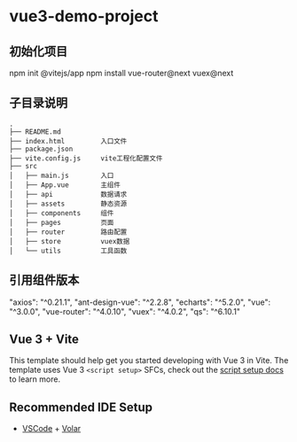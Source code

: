 # vue3-demo-project

## 初始化项目

npm init @vitejs/app
npm install vue-router@next vuex@next

## 子目录说明

```
.
├── README.md
├── index.html         入口文件
├── package.json
├── vite.config.js     vite工程化配置文件
├── src
│   ├── main.js        入口
│   ├── App.vue        主组件
│   ├── api            数据请求
│   ├── assets         静态资源
│   ├── components     组件
│   ├── pages          页面
│   ├── router         路由配置
│   ├── store          vuex数据
│   └── utils          工具函数
```

## 引用组件版本

"axios": "^0.21.1",
"ant-design-vue": "^2.2.8",
"echarts": "^5.2.0",
"vue": "^3.0.0",
"vue-router": "^4.0.10",
"vuex": "^4.0.2",
"qs": "^6.10.1"

## Vue 3 + Vite

This template should help get you started developing with Vue 3 in Vite. The template uses Vue 3 `<script setup>` SFCs, check out the [script setup docs](https://v3.vuejs.org/api/sfc-script-setup.html#sfc-script-setup) to learn more.

## Recommended IDE Setup

- [VSCode](https://code.visualstudio.com/) + [Volar](https://marketplace.visualstudio.com/items?itemName=johnsoncodehk.volar)
